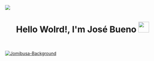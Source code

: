 <!--horizontal divider(gradiant)-->
<img src="https://user-images.githubusercontent.com/73097560/115834477-dbab4500-a447-11eb-908a-139a6edaec5c.gif">
<h1 align="center"><b>Hello Wolrd!, I'm José Bueno </b><img src="https://media.giphy.com/media/hvRJCLFzcasrR4ia7z/giphy.gif" width="35"></h1>
<br></br>
<a href="https://ibb.co/s348zG6"><img align='center' src="https://i.ibb.co/C0yRDZM/Jomibusa-Background.png" alt="Jomibusa-Background"></a>
